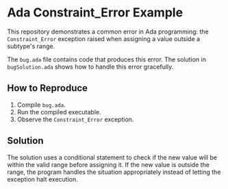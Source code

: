 # Ada Constraint_Error Example

This repository demonstrates a common error in Ada programming: the `Constraint_Error` exception raised when assigning a value outside a subtype's range.

The `bug.ada` file contains code that produces this error.  The solution in `bugSolution.ada` shows how to handle this error gracefully.

## How to Reproduce

1.  Compile `bug.ada`.
2.  Run the compiled executable.
3.  Observe the `Constraint_Error` exception.

## Solution

The solution uses a conditional statement to check if the new value will be within the valid range before assigning it. If the new value is outside the range, the program handles the situation appropriately instead of letting the exception halt execution.
